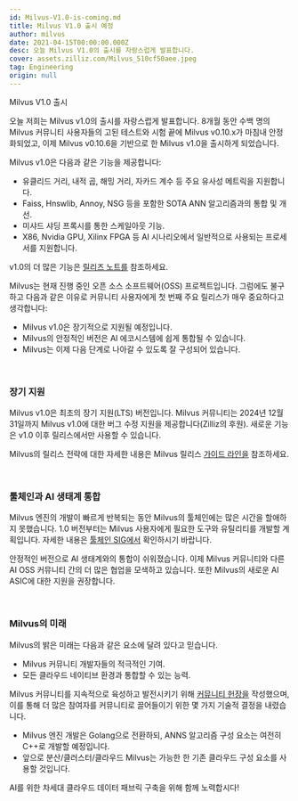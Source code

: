 ```yaml
---
id: Milvus-V1.0-is-coming.md
title: Milvus V1.0 출시 예정
author: milvus
date: 2021-04-15T00:00:00.000Z
desc: 오늘 Milvus V1.0의 출시를 자랑스럽게 발표합니다.
cover: assets.zilliz.com/Milvus_510cf50aee.jpeg
tag: Engineering
origin: null
---
```

<custom-h1>Milvus V1.0 출시</custom-h1><p>오늘 저희는 Milvus v1.0의 출시를 자랑스럽게 발표합니다. 8개월 동안 수백 명의 Milvus 커뮤니티 사용자들의 고된 테스트와 시험 끝에 Milvus v0.10.x가 마침내 안정화되었고, 이제 Milvus v0.10.6을 기반으로 한 Milvus v1.0을 출시하게 되었습니다.</p>
<p>Milvus v1.0은 다음과 같은 기능을 제공합니다:</p>
<ul>
<li>유클리드 거리, 내적 곱, 해밍 거리, 자카드 계수 등 주요 유사성 메트릭을 지원합니다.</li>
<li>Faiss, Hnswlib, Annoy, NSG 등을 포함한 SOTA ANN 알고리즘과의 통합 및 개선.</li>
<li>미샤드 샤딩 프록시를 통한 스케일아웃 기능.</li>
<li>X86, Nvidia GPU, Xilinx FPGA 등 AI 시나리오에서 일반적으로 사용되는 프로세서를 지원합니다.</li>
</ul>
<p>v1.0의 더 많은 기능은 <a href="https://www.milvus.io/docs/v1.0.0/release_notes.md">릴리즈 노트를</a> 참조하세요.</p>
<p>Milvus는 현재 진행 중인 오픈 소스 소프트웨어(OSS) 프로젝트입니다. 그럼에도 불구하고 다음과 같은 이유로 커뮤니티 사용자에게 첫 번째 주요 릴리스가 매우 중요하다고 생각합니다:</p>
<ul>
<li>Milvus v1.0은 장기적으로 지원될 예정입니다.</li>
<li>Milvus의 안정적인 버전은 AI 에코시스템에 쉽게 통합될 수 있습니다.</li>
<li>Milvus는 이제 다음 단계로 나아갈 수 있도록 잘 구성되어 있습니다.</li>
</ul>
<p><br/></p>
<h3 id="Long-term-support" class="common-anchor-header">장기 지원</h3><p>Milvus v1.0은 최초의 장기 지원(LTS) 버전입니다. Milvus 커뮤니티는 2024년 12월 31일까지 Milvus v1.0에 대한 버그 수정 지원을 제공합니다(Zilliz의 후원). 새로운 기능은 v1.0 이후 릴리스에서만 사용할 수 있습니다.</p>
<p>Milvus의 릴리스 전략에 대한 자세한 내용은 Milvus 릴리스 <a href="https://www.milvus.io/docs/v1.0.0/milvus_release_guideline.md">가이드 라인을</a> 참조하세요.</p>
<p><br/></p>
<h3 id="Toolchain-and-AI-Ecosystem-Integration" class="common-anchor-header">툴체인과 AI 생태계 통합</h3><p>Milvus 엔진의 개발이 빠르게 반복되는 동안 Milvus의 툴체인에는 많은 시간을 할애하지 못했습니다. 1.0 버전부터는 Milvus 사용자에게 필요한 도구와 유틸리티를 개발할 계획입니다. 자세한 내용은 <a href="https://www.milvus.io/docs/v1.0.0/sig_tool.md">툴체인 SIG에서</a> 확인하시기 바랍니다.</p>
<p>안정적인 버전으로 AI 생태계와의 통합이 쉬워졌습니다. 이제 Milvus 커뮤니티와 다른 AI OSS 커뮤니티 간의 더 많은 협업을 모색하고 있습니다. 또한 Milvus의 새로운 AI ASIC에 대한 지원을 권장합니다.</p>
<p><br/></p>
<h3 id="The-Future-of-Milvus" class="common-anchor-header">Milvus의 미래</h3><p>Milvus의 밝은 미래는 다음과 같은 요소에 달려 있다고 믿습니다.</p>
<ul>
<li>Milvus 커뮤니티 개발자들의 적극적인 기여.</li>
<li>모든 클라우드 네이티브 환경과 통합할 수 있는 능력.</li>
</ul>
<p>Milvus 커뮤니티를 지속적으로 육성하고 발전시키기 위해 <a href="https://www.milvus.io/docs/v1.0.0/milvus_community_charters.md">커뮤니티 헌장을</a> 작성했으며, 이를 통해 더 많은 참여자를 커뮤니티로 끌어들이기 위한 몇 가지 기술적 결정을 내렸습니다.</p>
<ul>
<li>Milvus 엔진 개발은 Golang으로 전환하되, ANNS 알고리즘 구성 요소는 여전히 C++로 개발할 예정입니다.</li>
<li>앞으로 분산/클러스터/클라우드 Milvus는 가능한 한 기존 클라우드 구성 요소를 사용할 것입니다.</li>
</ul>
<p>AI를 위한 차세대 클라우드 데이터 패브릭 구축을 위해 함께 노력합시다!</p>
